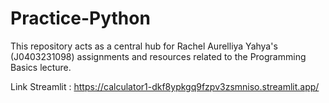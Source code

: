 # Practice-Python
This repository acts as a central hub for Rachel Aurelliya Yahya's (J0403231098) assignments and resources related to the Programming Basics lecture.

Link Streamlit :
https://calculator1-dkf8ypkgq9fzpv3zsmniso.streamlit.app/

